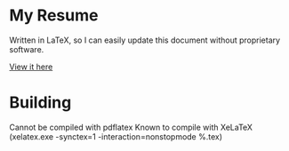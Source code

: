 My Resume
=========

Written in LaTeX, so I can easily update this document without proprietary software.

[View it here](https://shreve.io/resume/resume.pdf)

Building
=========
Cannot be compiled with pdflatex
Known to compile with XeLaTeX (xelatex.exe -synctex=1 -interaction=nonstopmode %.tex)